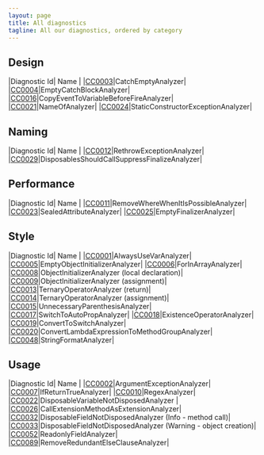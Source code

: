 ```yaml
---
layout: page
title: All diagnostics
tagline: All our diagnostics, ordered by category
---
```


## Design

|Diagnostic Id| Name |
|[CC0003](/diagnostics/CC0003.html)|CatchEmptyAnalyzer|
|[CC0004](/diagnostics/CC0004.html)|EmptyCatchBlockAnalyzer|
|[CC0016](/diagnostics/CC0016.html)|CopyEventToVariableBeforeFireAnalyzer|
|[CC0021](/diagnostics/CC0021.html)|NameOfAnalyzer|
|[CC0024](/diagnostics/CC0024.html)|StaticConstructorExceptionAnalyzer|

## Naming

|Diagnostic Id| Name |
|[CC0012](/diagnostics/CC0012.html)|RethrowExceptionAnalyzer|
|[CC0029](/diagnostics/CC0029.html)|DisposablesShouldCallSuppressFinalizeAnalyzer|

## Performance

|Diagnostic Id| Name |
|[CC0011](/diagnostics/CC0011.html)|RemoveWhereWhenItIsPossibleAnalyzer|
|[CC0023](/diagnostics/CC0023.html)|SealedAttributeAnalyzer|
|[CC0025](/diagnostics/CC0025.html)|EmptyFinalizerAnalyzer|

## Style

|Diagnostic Id| Name |
|[CC0001](/diagnostics/CC0001.html)|AlwaysUseVarAnalyzer|
|[CC0005](/diagnostics/CC0005.html)|EmptyObjectInitializerAnalyzer|
|[CC0006](/diagnostics/CC0006.html)|ForInArrayAnalyzer|
|[CC0008](/diagnostics/CC0008.html)|ObjectInitializerAnalyzer (local declaration)|
|[CC0009](/diagnostics/CC0009.html)|ObjectInitializerAnalyzer (assignment)|
|[CC0013](/diagnostics/CC0013.html)|TernaryOperatorAnalyzer (return)|
|[CC0014](/diagnostics/CC0014.html)|TernaryOperatorAnalyzer (assignment)|
|[CC0015](/diagnostics/CC0015.html)|UnnecessaryParenthesisAnalyzer|
|[CC0017](/diagnostics/CC0017.html)|SwitchToAutoPropAnalyzer|
|[CC0018](/diagnostics/CC0018.html)|ExistenceOperatorAnalyzer|
|[CC0019](/diagnostics/CC0019.html)|ConvertToSwitchAnalyzer|
|[CC0020](/diagnostics/CC0020.html)|ConvertLambdaExpressionToMethodGroupAnalyzer|
|[CC0048](/diagnostics/CC0048.html)|StringFormatAnalyzer|

## Usage

|Diagnostic Id| Name |
|[CC0002](/diagnostics/CC0002.html)|ArgumentExceptionAnalyzer|
|[CC0007](/diagnostics/CC0007.html)|IfReturnTrueAnalyzer|
|[CC0010](/diagnostics/CC0010.html)|RegexAnalyzer|
|[CC0022](/diagnostics/CC0022.html)|DisposableVariableNotDisposedAnalyzer |
|[CC0026](/diagnostics/CC0026.html)|CallExtensionMethodAsExtensionAnalyzer|
|[CC0032](/diagnostics/CC0032.html)|DisposableFieldNotDisposedAnalyzer (Info - method call)|
|[CC0033](/diagnostics/CC0033.html)|DisposableFieldNotDisposedAnalyzer (Warning - object creation)|
|[CC0052](/diagnostics/CC0052.html)|ReadonlyFieldAnalyzer|
|[CC0089](/diagnostics/CC0089.html)|RemoveRedundantElseClauseAnalyzer|
